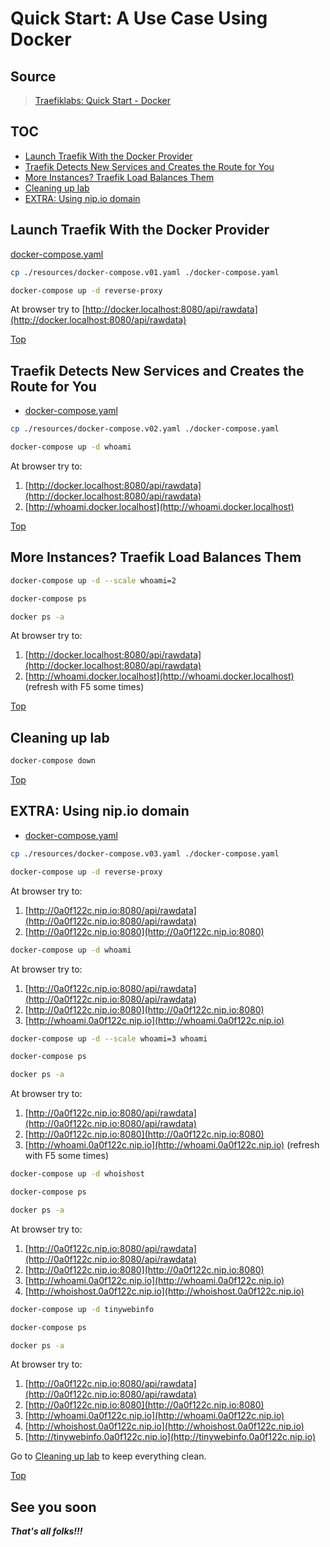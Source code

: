 # Quick Start: A Use Case Using Docker

## Source

> [Traefiklabs: Quick Start - Docker](https://doc.traefik.io/traefik/getting-started/quick-start/)

## TOC

- [Launch Traefik With the Docker Provider](#launch-traefik-with-the-docker-provider)
- [Traefik Detects New Services and Creates the Route for You](#traefik-detects-new-services-and-creates-the-route-for-you)
- [More Instances? Traefik Load Balances Them](#more-instances-traefik-load-balances-them)
- [Cleaning up lab](#cleaning-up-lab)
- [EXTRA: Using nip.io domain](#extra-using-nipio-domain)

## Launch Traefik With the Docker Provider

 [docker-compose.yaml](./resources/docker-compose.v01.yaml)

```sh
cp ./resources/docker-compose.v01.yaml ./docker-compose.yaml

docker-compose up -d reverse-proxy
```

At browser try to [http://docker.localhost:8080/api/rawdata](http://docker.localhost:8080/api/rawdata)

[Top](#quick-start-a-use-case-using-docker)

## Traefik Detects New Services and Creates the Route for You

- [docker-compose.yaml](./resources/docker-compose.v02.yaml)

```sh
cp ./resources/docker-compose.v02.yaml ./docker-compose.yaml

docker-compose up -d whoami
```

At browser try to:

1. [http://docker.localhost:8080/api/rawdata](http://docker.localhost:8080/api/rawdata)
1. [http://whoami.docker.localhost](http://whoami.docker.localhost)

[Top](#quick-start-a-use-case-using-docker)

## More Instances? Traefik Load Balances Them

```sh
docker-compose up -d --scale whoami=2

docker-compose ps

docker ps -a
```

At browser try to:

1. [http://docker.localhost:8080/api/rawdata](http://docker.localhost:8080/api/rawdata)
1. [http://whoami.docker.localhost](http://whoami.docker.localhost) (refresh with F5 some times)

[Top](#quick-start-a-use-case-using-docker)

## Cleaning up lab

```sh
docker-compose down
```

[Top](#quick-start-a-use-case-using-docker)

## EXTRA: Using nip.io domain

- [docker-compose.yaml](./resources/docker-compose.v03.yaml)

```sh
cp ./resources/docker-compose.v03.yaml ./docker-compose.yaml

docker-compose up -d reverse-proxy
```

At browser try to:

1. [http://0a0f122c.nip.io:8080/api/rawdata](http://0a0f122c.nip.io:8080/api/rawdata)
1. [http://0a0f122c.nip.io:8080](http://0a0f122c.nip.io:8080)

```sh
docker-compose up -d whoami
```

At browser try to:

1. [http://0a0f122c.nip.io:8080/api/rawdata](http://0a0f122c.nip.io:8080/api/rawdata)
1. [http://0a0f122c.nip.io:8080](http://0a0f122c.nip.io:8080)
1. [http://whoami.0a0f122c.nip.io](http://whoami.0a0f122c.nip.io)

```sh
docker-compose up -d --scale whoami=3 whoami

docker-compose ps

docker ps -a
```

At browser try to:

1. [http://0a0f122c.nip.io:8080/api/rawdata](http://0a0f122c.nip.io:8080/api/rawdata)
1. [http://0a0f122c.nip.io:8080](http://0a0f122c.nip.io:8080)
1. [http://whoami.0a0f122c.nip.io](http://whoami.0a0f122c.nip.io) (refresh with F5 some times)

```sh
docker-compose up -d whoishost

docker-compose ps

docker ps -a
```

At browser try to:

1. [http://0a0f122c.nip.io:8080/api/rawdata](http://0a0f122c.nip.io:8080/api/rawdata)
1. [http://0a0f122c.nip.io:8080](http://0a0f122c.nip.io:8080)
1. [http://whoami.0a0f122c.nip.io](http://whoami.0a0f122c.nip.io)
1. [http://whoishost.0a0f122c.nip.io](http://whoishost.0a0f122c.nip.io)

```sh
docker-compose up -d tinywebinfo

docker-compose ps

docker ps -a
```

At browser try to:

1. [http://0a0f122c.nip.io:8080/api/rawdata](http://0a0f122c.nip.io:8080/api/rawdata)
1. [http://0a0f122c.nip.io:8080](http://0a0f122c.nip.io:8080)
1. [http://whoami.0a0f122c.nip.io](http://whoami.0a0f122c.nip.io)
1. [http://whoishost.0a0f122c.nip.io](http://whoishost.0a0f122c.nip.io)
1. [http://tinywebinfo.0a0f122c.nip.io](http://tinywebinfo.0a0f122c.nip.io)

Go to [Cleaning up lab](#cleaning-up-lab) to keep everything clean. 

[Top](#quick-start-a-use-case-using-docker)

## See you soon

***That's all folks!!!***
